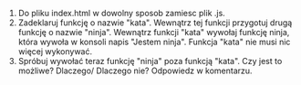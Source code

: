 1. Do pliku index.html w dowolny sposob zamiesc plik .js.
2. Zadeklaruj funkcję o nazwie "kata". Wewnątrz tej funkcji przygotuj drugą funkcję o nazwie "ninja". Wewnątrz funkcji "kata" wywołaj funkcję ninja, która wywoła w konsoli napis "Jestem ninja". Funkcja "kata" nie musi nic więcej wykonywać.
3. Spróbuj wywołać teraz funkcję "ninja" poza funkcją "kata". Czy jest to możliwe? Dlaczego/ Dlaczego nie? Odpowiedz w komentarzu.